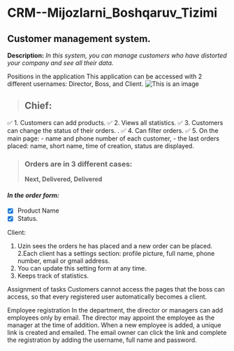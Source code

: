 # CRM--Mijozlarni_Boshqaruv_Tizimi

## Customer management system.
**Description:**
*In this system, you can manage customers who have distorted your company and see all their data.*

Positions in the application
This application can be accessed with 2 different usernames: Director, Boss, and Client.
![This is an image](http://d28k6hocvoxiuc.cloudfront.net/attachments/539/3ebbc1d8a2a43bfb5da7639c8682dafd/Django%20crm.png)
  > ## Chief:
  :white_check_mark: 1. Customers can add products.
  :white_check_mark: 2. Views all statistics.
  :white_check_mark: 3. Customers can change the status of their orders. .
  :white_check_mark: 4. Can filter orders.
  :white_check_mark: 5. On the main page:
        - name and phone number of each customer,
        - the last orders placed: name, short name, time of creation, status are displayed.
> ### Orders are in 3 different cases:
>  **Next, Delivered, Delivered**
#### ***In the order form:***
  - [x] Product Name
  - [x] Status.

Client:
  1. Uzin sees the orders he has placed and a new order can be placed.
  2.Each client has a settings section:
         profile picture, full name, phone number, email or gmail address.
  3. You can update this setting form at any time.
  4. Keeps track of statistics.

Assignment of tasks
  Customers cannot access the pages that the boss can access, so that every registered user automatically becomes a client.

 
Employee registration
In the department, the director or managers can add employees only by email. The director may appoint the employee as the manager at the time of addition. When a new employee is added, a unique link is created and emailed. The email owner can click the link and complete the registration by adding the username, full name and password.

